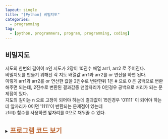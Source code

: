 ```yaml
---
layout: single
title: "[Python] 비밀지도"
categories:
  - programming
tag:
  - [python, programmers, program, programming, coding]
---  
```


## 비밀지도  

지도의 한변의 길이이 n인 지도가 2장이 10진수 배열 arr1, arr2 로 주어진다.  
비밀지도를 만들기 위해선 각 지도 배열값 arr1과 arr2를 or 연산을 하면 된다.  
이렇게 arr1과 arr2를 or 연산한 값을 2진수로 변환한뒤 1은 # 으로 0 은 공백으로
변환 해주면 되는데, 2진수로 변환된 결과값중 맨앞자리가 0인경우 공백으로 처리가 되는 
문제점이 있다.  
지도의 길이는 n 으로 고정이 되어야 하는데 결과값이 15인경우
'01111' 이 되어야 하는데 앞자리가 0이면 '1111'이 반환되는 문제점이 있는데  
zfill() 함수를 사용하면 앞자리를 0으로 채워줄 수 있다.  
<br />
<details>
    <summary><span style="font-size:1.5em; font-weight:bold; color:#BA602B; cursor:pointer">프로그램 코드 보기</span></summary>
    <div markdown="1">   
```python
def solution(n, arr1, arr2):
    answer = []
    new_map = ''
    for i in range(n):
        new_map = format(arr1[i] | arr2[i], 'b').zfill(n).replace('1', '#' ).replace('0', ' ')
        answer.append(new_map)
      
    return answer
```
</div>
</details>
